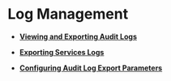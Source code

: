 # Log Management<a name="EN-US_TOPIC_0125375911"></a>

-   **[Viewing and Exporting Audit Logs](viewing-and-exporting-audit-logs.md)**  

-   **[Exporting Services Logs](exporting-services-logs.md)**  

-   **[Configuring Audit Log Export Parameters](configuring-audit-log-export-parameters.md)**  


